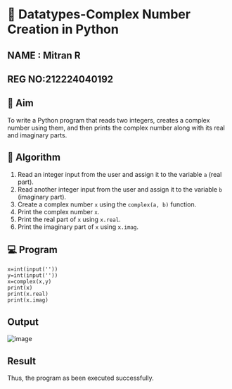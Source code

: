 # 🧮 Datatypes-Complex Number Creation in Python

## NAME : Mitran R
## REG NO:212224040192
## 🎯 Aim
To write a Python program that reads two integers, creates a complex number using them, and then prints the complex number along with its real and imaginary parts.

## 🧠 Algorithm
1. Read an integer input from the user and assign it to the variable `a` (real part).
2. Read another integer input from the user and assign it to the variable `b` (imaginary part).
3. Create a complex number `x` using the `complex(a, b)` function.
4. Print the complex number `x`.
5. Print the real part of `x` using `x.real`.
6. Print the imaginary part of `x` using `x.imag`.

## 💻 Program
```
x=int(input(''))
y=int(input(''))
x=complex(x,y)
print(x)
print(x.real)
print(x.imag)
```
## Output
![image](https://github.com/user-attachments/assets/c6583a23-c87d-42b9-a54f-8ce5ccd4f148)



## Result
Thus, the program as been executed successfully.
